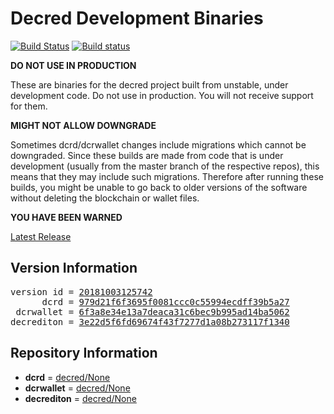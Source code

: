 
# Decred Development Binaries

[![Build Status](https://travis-ci.org/matheusd/decred-weekly-builds.svg?branch=v20181003125742)](https://travis-ci.org/matheusd/decred-weekly-builds) [![Build status](https://ci.appveyor.com/api/projects/status/hncgrnv0xuqb6s3c/branch/v20181003125742?svg=true)](https://ci.appveyor.com/project/matheusd/decred-weekly-builds/branch/v20181003125742)


**DO NOT USE IN PRODUCTION**

These are binaries for the decred project built from unstable, under development
code. Do not use in production. You will not receive support for them.

**MIGHT NOT ALLOW DOWNGRADE**

Sometimes dcrd/dcrwallet changes include migrations which cannot be downgraded.
Since these builds are made from code that is under development (usually from
the master branch of the respective repos), this means that they may include such
migrations. Therefore after running these builds, you might be unable to go back
to older versions of the software without deleting the blockchain or wallet
files.

**YOU HAVE BEEN WARNED**

[Latest Release](https://github.com/matheusd/decred-weekly-builds/releases/latest)

## Version Information

<pre>
version id = <a href="https://github.com/matheusd/decred-weekly-builds/releases/tag/v20181003125742">20181003125742</a>
      dcrd = <a href="https://github.com/decred/dcrd/commits/979d21f6f3695f0081ccc0c55994ecdff39b5a27">979d21f6f3695f0081ccc0c55994ecdff39b5a27</a>
 dcrwallet = <a href="https://github.com/decred/dcrwallet/commits/6f3a8e34e13a7deaca31c6bec9b995ad14ba5062">6f3a8e34e13a7deaca31c6bec9b995ad14ba5062</a>
decrediton = <a href="https://github.com/decred/decrediton/commits/3e22d5f6fd69674f43f7277d1a08b273117f1340">3e22d5f6fd69674f43f7277d1a08b273117f1340</a>
</pre>

## Repository Information

- **dcrd** = [decred/None](https://github.com/decred/dcrd)
- **dcrwallet** = [decred/None](https://github.com/decred/dcrwallet)
- **decrediton** = [decred/None](https://github.com/decred/decrediton)


